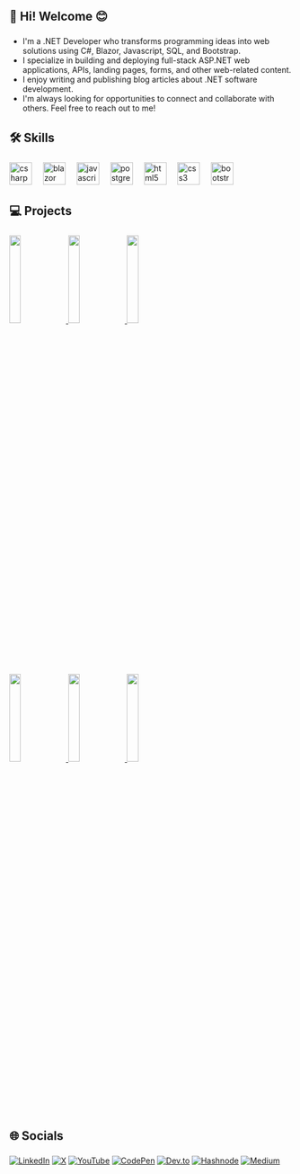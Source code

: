 <h2 align="left">👋 Hi! Welcome 😊</h2>

###

- I'm a .NET Developer who transforms programming ideas into web solutions using C#, Blazor, Javascript, SQL, and Bootstrap.
- I specialize in building and deploying full-stack ASP.NET web applications, APIs, landing pages, forms, and other web-related content.
- I enjoy writing and publishing blog articles about .NET software development. 
- I'm always looking for opportunities to connect and collaborate with others. Feel free to reach out to me! 

###

<h2 align="left">🛠️ Skills</h2>

###

<div align="left">
  <img src="https://cdn.jsdelivr.net/gh/devicons/devicon/icons/csharp/csharp-original.svg" height="40" alt="csharp logo"  />
  <img width="12" />  
  <img src="https://cdn.jsdelivr.net/gh/devicons/devicon@latest/icons/blazor/blazor-original.svg" height="40" alt="blazor logo"/>
  <img width="12" />         
  <img src="https://cdn.jsdelivr.net/gh/devicons/devicon/icons/javascript/javascript-original.svg" height="40" alt="javascript logo"  />
  <img width="12" />
  <img src="https://cdn.jsdelivr.net/gh/devicons/devicon/icons/postgresql/postgresql-original.svg" height="40" alt="postgresql logo"  />
  <img width="12" />
  <img src="https://cdn.jsdelivr.net/gh/devicons/devicon/icons/html5/html5-original.svg" height="40" alt="html5 logo"  />
  <img width="12" />
  <img src="https://cdn.jsdelivr.net/gh/devicons/devicon/icons/css3/css3-original.svg" height="40" alt="css3 logo"  />
  <img width="12" />
  <img src="https://cdn.jsdelivr.net/gh/devicons/devicon/icons/bootstrap/bootstrap-original.svg" height="40" alt="bootstrap logo"  />
</div>

###

<h2 align="left">💻 Projects</h2>

###

<div align="left">
  <a href="https://workflo.up.railway.app/">
      <img src="https://chikere.dev/assets/image/others/Workflo.png" width ="20%">
  </a>
  <a href="https://ceblog.up.railway.app/">
      <img src="https://chikere.dev/assets/image/others/chikere.png" width ="20%">
  </a>
  <a href="https://cuisineai.up.railway.app/">
      <img src="https://chikere.dev/assets/image/others/CuisineAI.png" width ="20%">
  </a>
</div>
<div align="left">  
  <a href="https://kinext.up.railway.app/">
      <img src="https://chikere.dev/assets/image/others/Kinext.png" width ="20%">
  </a>
  <a href="https://blazorle.netlify.app/">
      <img src="https://chikere.dev/assets/image/others/LoanExpress.png" width ="20%">
  </a>
  <a href="https://blazorfb.netlify.app/">
      <img src="https://chikere.dev/assets/image/others/FizzBuzz.png" width ="20%">
  </a>
</div>

###  

<h2 align="left">🌐 Socials</h2>

###

[![LinkedIn](https://custom-icon-badges.demolab.com/badge/LinkedIn-0A66C2?logo=linkedin-white&logoColor=fff)](https://www.linkedin.com/in/chikere-ezekannagha/) [![X](https://img.shields.io/badge/X-black.svg?logo=X&logoColor=white)](https://x.com/chikeredev) [![YouTube](https://img.shields.io/badge/YouTube-%23FF0000.svg?logo=YouTube&logoColor=white)](https://www.youtube.com/@ChikereDev) [![CodePen](https://img.shields.io/badge/CodePen-white?&logo=codepen&logoColor=black)](https://codepen.io/c_ezek) [![Dev.to](https://img.shields.io/badge/Dev.to-0A0A0A?logo=devdotto&logoColor=white)](https://dev.to/chikeredev) [![Hashnode](https://img.shields.io/badge/Hashnode-2962FF?logo=hashnode&logoColor=white)](https://chikeredev.hashnode.dev/) [![Medium](https://img.shields.io/badge/Medium-black?logo=medium&logoColor=white)](https://medium.com/@chikeredev)

###

<!--## Hi there 👋, I am Chikere. Full Stack NET Engineer

Check out my [portfolio](https://chikere.dev)!

## Skills

[![My Skills](https://skillicons.dev/icons?i=cs,js,html,css,bootstrap)](https://skillicons.dev)-->
<!--
**c-eze/c-eze** is a ✨ _special_ ✨ repository because its `README.md` (this file) appears on your GitHub profile.

Here are some ideas to get you started:

- 🔭 I’m currently working on ...
- 🌱 I’m currently learning ...
- 👯 I’m looking to collaborate on ...
- 🤔 I’m looking for help with ...
- 💬 Ask me about ...
- 📫 How to reach me: ...
- 😄 Pronouns: ...
- ⚡ Fun fact: ...
-->
